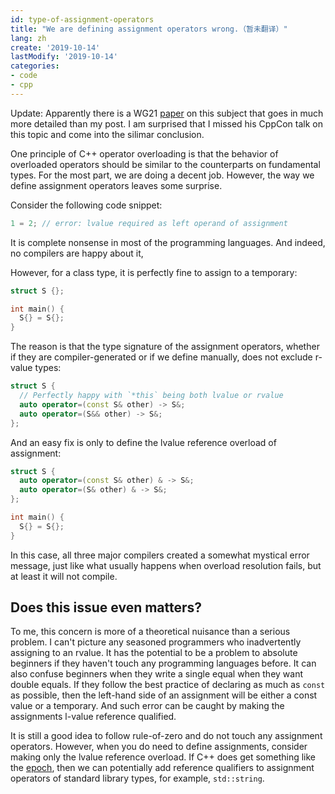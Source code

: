 ```yaml
---
id: type-of-assignment-operators
title: "We are defining assignment operators wrong.（暂未翻译）"
lang: zh
create: '2019-10-14'
lastModify: '2019-10-14'
categories:
- code
- cpp
---
```


Update: Apparently there is a WG21 [paper](http://www.open-std.org/jtc1/sc22/wg21/docs/papers/2019/p1906r0.pdf) on this subject that goes in much more detailed than my post. I am surprised that I missed his CppCon talk on this topic and come into the silimar conclusion.

One principle of C++ operator overloading is that the behavior of overloaded operators should be similar to the counterparts on fundamental types. For the most part, we are doing a decent job. However, the way we define assignment operators leaves some surprise.

Consider the following code snippet:
```cpp
1 = 2; // error: lvalue required as left operand of assignment
```
It is complete nonsense in most of the programming languages. And indeed, no compilers are happy about it,

However, for a class type, it is perfectly fine to assign to a temporary:
```cpp
struct S {};

int main() {
  S{} = S{};
}
```

The reason is that the type signature of the assignment operators, whether if they are compiler-generated or if we define manually, does not exclude r-value types:
```cpp
struct S {
  // Perfectly happy with `*this` being both lvalue or rvalue
  auto operator=(const S& other) -> S&;
  auto operator=(S&& other) -> S&;
};
```

And an easy fix is only to define the lvalue reference overload of assignment:

```cpp
struct S {
  auto operator=(const S& other) & -> S&;
  auto operator=(S& other) & -> S&;
};

int main() {
  S{} = S{};
}
```

In this case, all three major compilers created a somewhat mystical error message, just like what usually happens when overload resolution fails, but at least it will not compile.

## Does this issue even matters?
To me, this concern is more of a theoretical nuisance than a serious problem. I can't picture any seasoned programmers who inadvertently assigning to an rvalue. It has the potential to be a problem to absolute beginners if they haven't touch any programming languages before. It can also confuse beginners when they write a single equal when they want double equals. If they follow the best practice of declaring as much as `const` as possible, then the left-hand side of an assignment will be either a const value or a temporary. And such error can be caught by making the assignments l-value reference qualified.

It is still a good idea to follow rule-of-zero and do not touch any assignment operators. However, when you do need to define assignments, consider making only the lvalue reference overload. If C++ does get something like the [epoch](https://vittorioromeo.info/index/blog/fixing_cpp_with_epochs.html), then we can potentially add reference qualifiers to assignment operators of standard library types, for example, `std::string`.
